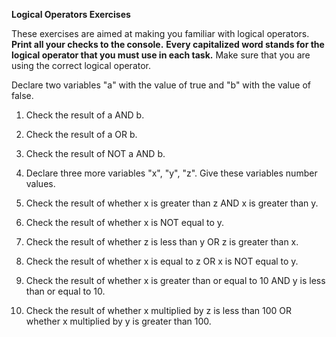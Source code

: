 **Logical Operators Exercises**

These exercises are aimed at making you familiar with logical operators. **Print all your checks to the console.**
**Every capitalized word stands for the logical operator that you must use in each task.** Make sure that you are using the correct logical operator. 

Declare two variables "a" with the value of true and "b" with the value of false. 

1. Check the result of a AND b. 

2. Check the result of a OR b. 

3. Check the result of NOT a AND b. 

4. Declare three more variables "x", "y", "z". Give these variables number values. 

5. Check the result of whether x is greater than z AND x is greater than y. 

6. Check the result of whether x is NOT equal to y. 

7. Check the result of whether z is less than y OR z is greater than x. 

8. Check the result of whether x is equal to z OR x is NOT equal to y.

9. Check the result of whether x is greater than or equal to 10 AND y is less than or equal to 10. 

10. Check the result of whether x multiplied by z is less than 100 OR whether x multiplied by y is greater than 100. 


